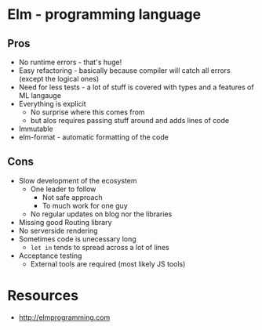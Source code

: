 # Elm - programming language

## Pros

- No runtime errors - that's huge!
- Easy refactoring - basically because compiler will catch all errors (except the logical ones)
- Need for less tests - a lot of stuff is covered with types and a features of ML langauge
- Everything is explicit
  - No surprise where this comes from
  - but alos requires passing stuff around and adds lines of code
- Immutable
- elm-format - automatic formatting of the code

## Cons

- Slow development of the ecosystem
  - One leader to follow
    - Not safe approach
    - To much work for one guy
  - No regular updates on blog nor the libraries
- Missing good Routing library
- No serverside rendering
- Sometimes code is unecessary long
  - `let in` tends to spread across a lot of lines
- Acceptance testing
  - External tools are required (most likely JS tools)
  
# Resources

- http://elmprogramming.com
